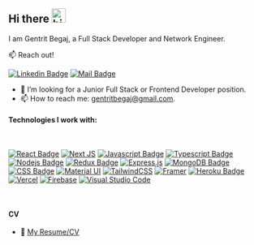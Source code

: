 ## Hi there <img src="https://user-images.githubusercontent.com/1303154/88677602-1635ba80-d120-11ea-84d8-d263ba5fc3c0.gif" width="28px" alt="hi">

I am Gentrit Begaj, a Full Stack Developer and Network Engineer.

:mailbox: Reach out!

[![Linkedin Badge](https://img.shields.io/badge/-Gentrit-0e76a8?style=flat&labelColor=0e76a8&logo=linkedin&logoColor=white)](https://www.linkedin.com/in/gentritbegaj/) [![Mail Badge](https://img.shields.io/badge/-gentritbegaj-c0392b?style=flat&labelColor=c0392b&logo=gmail&logoColor=white)](mailto:gentritbegaj@gmail.com)

<!-- TODO: Add last video link -->

- 🤔 I’m looking for a Junior Full Stack or Frontend Developer position.
- 📫 How to reach me: gentritbegaj@gmail.com.

#### Technologies I work with:

<br />

<!-- TODO: Make technologies links takes you to repositories -->

[![React Badge](https://img.shields.io/badge/-React-61DBFB?style=for-the-badge&labelColor=black&logo=react&logoColor=61DBFB)](#) [![Next JS](https://img.shields.io/badge/Next-black?style=for-the-badge&logo=next.js&logoColor=white)](#) [![Javascript Badge](https://img.shields.io/badge/-Javascript-F0DB4F?style=for-the-badge&labelColor=black&logo=javascript&logoColor=F0DB4F)](#) [![Typescript Badge](https://img.shields.io/badge/-Typescript-007acc?style=for-the-badge&labelColor=black&logo=typescript&logoColor=007acc)](#) [![Nodejs Badge](https://img.shields.io/badge/-Nodejs-3C873A?style=for-the-badge&labelColor=black&logo=node.js&logoColor=3C873A)](#) [![Redux Badge](https://img.shields.io/badge/Redux-593D88?style=for-the-badge&logo=redux&logoColor=white)](#) [![Express.js](https://img.shields.io/badge/express.js-%23404d59.svg?style=for-the-badge&logo=express&logoColor=%2361DAFB)](#) [![MongoDB Badge](https://img.shields.io/badge/MongoDB-4EA94B?style=for-the-badge&logo=mongodb&logoColor=white)](#) [![CSS Badge](https://img.shields.io/badge/CSS3-1572B6?style=for-the-badge&logo=css3&logoColor=white)](#) [![Material UI](https://img.shields.io/badge/materialui-%230081CB.svg?style=for-the-badge&logo=material-ui&logoColor=white)](#) [![TailwindCSS](https://img.shields.io/badge/tailwindcss-%2338B2AC.svg?style=for-the-badge&logo=tailwind-css&logoColor=white)](#) [![Framer](https://img.shields.io/badge/Framer-black?style=for-the-badge&logo=framer&logoColor=blue)](#) [![Heroku Badge](https://img.shields.io/badge/Heroku-430098?style=for-the-badge&logo=heroku&logoColor=white)](#) [	![Vercel](https://img.shields.io/badge/vercel-%23000000.svg?style=for-the-badge&logo=vercel&logoColor=white)](#) [![Firebase](https://img.shields.io/badge/firebase-%23039BE5.svg?style=for-the-badge&logo=firebase)](#)  [![Visual Studio Code](https://img.shields.io/badge/VisualStudioCode-0078d7.svg?style=for-the-badge&logo=visual-studio-code&logoColor=white)](#)

<br />

#### CV

- :paperclip: [My Resume/CV](https://github.com/GentritBegaj/GentritBegaj/blob/master/resume/Gentrit_Begaj_CV.pdf)

